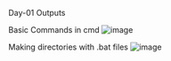 Day-01 Outputs

Basic Commands in cmd
![image](https://github.com/user-attachments/assets/57cae436-9ac1-4ef2-9dc4-f1371b5f8cc2)

Making directories with .bat files
![image](https://github.com/user-attachments/assets/11387b1c-7b3f-4d8d-93a2-7d83a6a03ab4)





